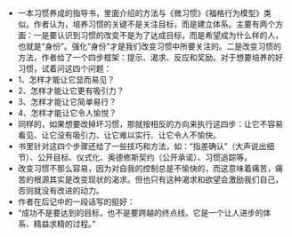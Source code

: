 - 一本习惯养成的指导书，里面介绍的方法与《微习惯》《福格行为模型》类似。作者认为，培养习惯的关键不是关注目标，而是建立体系。主要有两个方面：一是要认识到习惯的改变不是为了达成目标，而是希望成为什么样的人，也就是“身份”。强化“身份”才是我们改变习惯中所要关注的。二是改变习惯的方法，作者给了一个四步框架：提示、渴求、反应和奖励。对于想要培养的好习惯，试着问这四个问题：
- 1、怎样才能让它显而易见？
- 2、怎样才能让它更有吸引力？
- 3、怎样才能让它简单易行？
- 4、怎样才能让它令人愉悦？
- 同样的，如果想要改掉坏习惯，那就按相反的方向来执行这四步：让它不容易看见、让它没有吸引力、让它难以实行、让它令人不愉快。
- 书里针对这四个步骤还给了一些技巧和方法，如：“指差确认”（大声说出细节）、公开目标、仪式化、奥德修斯契约（公开承诺）、习惯追踪等。
- 改变习惯不那么容易，因为对自我的控制总是不愉快的，而这意味着痛苦，痛苦的根源其实是改变现状的渴求。但也只有这种渴求和欲望会激励我们自己，否则就没有改进的动力。
- 作者在后记中的一段话写的挺好：
- “成功不是要达到的目标，也不是要跨越的终点线。它是一个让人进步的体系、精益求精的过程。”